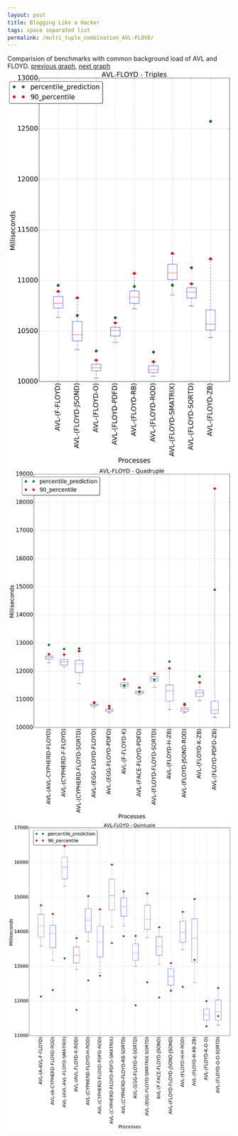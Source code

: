 ```yaml
---
layout: post
title: Blogging Like a Hacker
tags: space separated list
permalink: /multi_tuple_combination_AVL-FLOYD/
---
```


Comparision of benchmarks with common background load of AVL and FLOYD.
[previous graph](../multi_tuple_combination_AVL-FACE/), [next graph](../multi_tuple_combination_AVL-F/)
<img src="./images/triple/AVL/AVL-FLOYD_box.png" alt="graph figure"><img src="./images/quadruple/AVL/AVL-FLOYD_box.png" alt="graph figure"><img src="./images/quintuple/AVL/AVL-FLOYD_box.png" alt="graph figure">